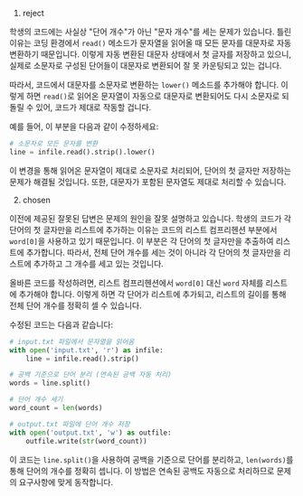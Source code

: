 1. reject

학생의 코드에는 사실상 "단어 개수"가 아닌 "문자 개수"를 세는 문제가 있습니다. 틀린 이유는 코딩 환경에서 `read()` 메소드가 문자열을 읽어올 때 모든 문자를 대문자로 자동 변환하기 때문입니다. 이렇게 자동 변환된 대문자 상태에서 첫 글자를 저장하고 있으니, 실제로 소문자로 구성된 단어들이 대문자로 변환되어 잘 못 카운팅되고 있는 겁니다. 

따라서, 코드에서 대문자를 소문자로 변환하는 `lower()` 메소드를 추가해야 합니다. 이렇게 하면 `read()`로 읽어온 문자열이 자동으로 대문자로 변환되어도 다시 소문자로 되돌릴 수 있어, 코드가 제대로 작동할 겁니다. 

예를 들어, 이 부분을 다음과 같이 수정하세요:

```python
# 소문자로 모든 문자를 변환
line = infile.read().strip().lower()
```

이 변경을 통해 읽어온 문자열이 제대로 소문자로 처리되어, 단어의 첫 글자만 저장하는 문제가 해결될 것입니다. 또한, 대문자가 포함된 문자열도 제대로 처리할 수 있습니다.

2. chosen

이전에 제공된 잘못된 답변은 문제의 원인을 잘못 설명하고 있습니다. 학생의 코드가 각 단어의 첫 글자만을 리스트에 추가하는 이유는 코드의 리스트 컴프리헨션 부분에서 `word[0]`을 사용하고 있기 때문입니다. 이 부분은 각 단어의 첫 글자만을 추출하여 리스트에 추가합니다. 따라서, 전체 단어 개수를 세는 것이 아니라 각 단어의 첫 글자만을 리스트에 추가하고 그 개수를 세고 있는 것입니다.

올바른 코드를 작성하려면, 리스트 컴프리헨션에서 `word[0]` 대신 `word` 자체를 리스트에 추가해야 합니다. 이렇게 하면 각 단어가 리스트에 추가되고, 리스트의 길이를 통해 전체 단어 개수를 정확히 셀 수 있습니다.

수정된 코드는 다음과 같습니다:

```python
# input.txt 파일에서 문자열을 읽어옴
with open('input.txt', 'r') as infile:
    line = infile.read().strip()

# 공백 기준으로 단어 분리 (연속된 공백 자동 처리)
words = line.split()

# 단어 개수 세기
word_count = len(words)

# output.txt 파일에 단어 개수 저장
with open('output.txt', 'w') as outfile:
    outfile.write(str(word_count))
```

이 코드는 `line.split()`을 사용하여 공백을 기준으로 단어를 분리하고, `len(words)`를 통해 단어의 개수를 정확히 셉니다. 이 방법은 연속된 공백도 자동으로 처리하므로 문제의 요구사항에 맞게 동작합니다.
